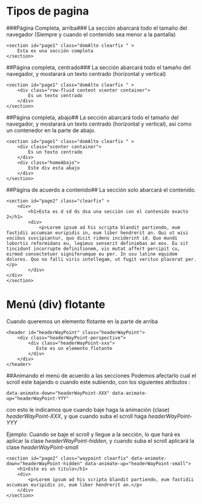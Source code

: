 # Tipos de pagina
###Página Completa, arriba###
La sección abarcará todo el tamaño del navegador (Siempre y cuando el contenido sea menor a la pantalla)

    <section id="page1" class="domAlto clearfix " >
        Esta es una sección completa
    </section>

##Página completa, centrado###
La sección abarcará todo el tamaño del navegador, y mostarará un texto centrado (horizontal y vertical)

    <section id="page1" class="domAlto clearfix " >
        <div class="row-fluid content vcenter container">
            Es un texto centrado
        </div>
    </section>

##Página completa, abajo##
La sección abarcará todo el tamaño del navegador, y mostarará un texto centrado (horizontal y vertical), así como un contenedor en la parte de abajo.

    <section id="page1" class="domAlto clearfix " >
        <div class="vcenter container">
            Es un texto centrado
        </div>
        <div class="homeAbajo">
            Este div esta abajo
        </div>
    </section>

##Página de acuerdo a contenido##
La sección solo abarcará el contenido.

    <section id="page2" class="clearfix" >
        <div>
            <h1>Esta es d sd ds dsa una sección con el contenido exacto 2</h1>
            <div>
                <p>Lorem ipsum ad his scripta blandit partiendo, eum fastidii accumsan euripidis in, eum liber hendrerit an. Qui ut wisi vocibus suscipiantur, quo dicit ridens inciderint id. Quo mundi lobortis reformidans eu, legimus senserit definiebas an eos. Eu sit tincidunt incorrupte definitionem, vis mutat affert percipit cu, eirmod consectetuer signiferumque eu per. In usu latine equidem dolores. Quo no falli viris intellegam, ut fugit veritus placerat per.</p>
            </div>
	</div>
    </section>

# Menú (div) flotante
Cuando queremos un elemento flotante en la parte de arriba

    <header id="headerWayPoint" class="headerWayPoint">
        <div class="headerWayPoint-perspective">
            <div class="headerWayPoint-xxx">
               Este es un elemento flotante
            </div>
        </div>
    </header>

##Animando el menú de acuerdo a las secciones
Podemos afectarlo cual el scroll este bajando o cuando este subiendo, con los siguientes atributos : 
    
    data-animate-down="headerWayPoint-XXX" data-animate-up="headerWayPoint-YYY"

con esto le indicamos que cuando baje haga la animación (clase)  *headerWayPoint-XXX*, y que cuando suba el scroll haga *headerWayPoint-YYY*

Ejemplo:
Cuando se baje el scroll y llegue a la sección, lo que hará es aplicar la clase *headerWayPoint-hidden*, y cuando suba el scroll aplicará la clase *headerWayPoint-small*

    <section id="page2" class="waypoint clearfix" data-animate-down="headerWayPoint-hidden" data-animate-up="headerWayPoint-small">
        <h1>Este es un titulo</h1>
        <div>
            <p>Lorem ipsum ad his scripta blandit partiendo, eum fastidii accumsan euripidis in, eum liber hendrerit an.</p>
        </div>
    </section>
    

        


